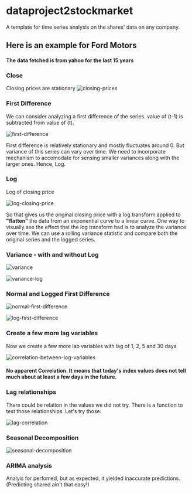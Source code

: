 # dataproject2stockmarket

A template for time series analysis on the shares' data on any company.

## Here is an example for Ford Motors

#### The data fetched is from yahoo for the last 15 years

### Close
Closing prices are stationary
![closing-prices](https://cloud.githubusercontent.com/assets/11637437/23563095/0ce97f66-fffa-11e6-868b-fc68e1576ec8.png)

### First Difference

We can consider analyzing a first difference of the series. value of (t-1) is subtracted from value of (t).

![first-difference](https://cloud.githubusercontent.com/assets/11637437/23563098/0ceb2afa-fffa-11e6-91a5-d123249fa989.png)

First difference is relatively stationary and mostly fluctuates around 0. But variance of this series can vary over time. We need to incorporate mechanism to accomodate for sensing smaller variances along with the larger ones. Hence, Log.

### Log

Log of closing price

![log-closing-price](https://cloud.githubusercontent.com/assets/11637437/23563096/0ceaa97c-fffa-11e6-8308-3b150fbbca98.png)

So that gives us the original closing price with a log transform applied to <b>"flatten"</b> the data from an exponential curve to a linear curve. One way to visually see the effect that the log transform had is to analyze the variance over time. We can use a rolling variance statistic and compare both the original series and the logged series.


### Variance - with and without Log
![variance](https://cloud.githubusercontent.com/assets/11637437/23563103/0cfdbe04-fffa-11e6-805a-73b3094498fa.png)

![variance-log](https://cloud.githubusercontent.com/assets/11637437/23563101/0cfbad44-fffa-11e6-844c-9440efeb7dee.png)

### Normal and Logged First Difference
![normal-first-difference](https://cloud.githubusercontent.com/assets/11637437/23563102/0cfc4cea-fffa-11e6-8ad5-2f8fce20d87e.png)

![log-first-difference](https://cloud.githubusercontent.com/assets/11637437/23563100/0cedca08-fffa-11e6-8ab4-48fc744043df.png)

### Create a few more lag variables

Now we create a few more lab variables with lag of 1, 2, 5 and 30 days

![correlation-between-log-variables](https://cloud.githubusercontent.com/assets/11637437/23563097/0ceae2a2-fffa-11e6-892a-814d8908251c.png)

#### No apparent Correlation. It means that today's index values does not tell much about at least a few days in the future.

### Lag relationships

There could be relation in the values we did not try. There is a function to test those relationships. Let's try those.

![lag-correlation](https://cloud.githubusercontent.com/assets/11637437/23563099/0cebfc8c-fffa-11e6-8faa-3dbd730a3004.png)

### Seasonal Decomposition
 
![seasonal-decomposition](https://cloud.githubusercontent.com/assets/11637437/23563104/0cff2280-fffa-11e6-9bcf-8b30f208e991.png)

### ARIMA analysis

Analyis for perfomed, but as expected, it yielded inaccurate predictions. (Predicting shared ain't that easy!)
